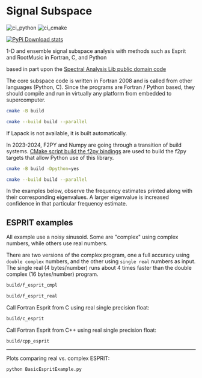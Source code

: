 # Signal Subspace

![ci_python](https://github.com/scivision/signal_subspace/workflows/ci_python/badge.svg)
![ci_cmake](https://github.com/scivision/signal_subspace/workflows/ci_cmake/badge.svg)

[![PyPi Download stats](http://pepy.tech/badge/signal_subspace)](http://pepy.tech/project/signal_subspace)

1-D and ensemble signal subspace analysis with methods such as Esprit
and RootMusic in Fortran, C, and Python

based in part upon the
[Spectral Analysis Lib public domain code](https://github.com/vincentchoqueuse/spectral_analysis_project)

The core subspace code is written in Fortran 2008 and is called from other languages (Python, C).
Since the programs are Fortran / Python based, they should compile and run in virtually any platform from embedded to supercomputer.

```sh
cmake -B build

cmake --build build --parallel
```

If Lapack is not available, it is built automatically.

In 2023-2024, F2PY and Numpy are going through a transition of build systems.
[CMake script build the f2py bindings](https://numpy.org/doc/stable/f2py/buildtools/cmake.html)
are used to build the f2py targets that allow Python use of this library.

```sh
cmake -B build -Dpython=yes

cmake --build build --parallel
```

In the examples below, observe the frequency estimates printed along with their corresponding eigenvalues.
A larger eigenvalue is increased confidence in that particular frequency estimate.

## ESPRIT examples

All example use a noisy sinusoid.
Some are "complex" using complex numbers, while others use real numbers.

There are two versions of the complex program, one a full accuracy using `double complex` numbers, and the other using `single real` numbers as input.
The single real (4 bytes/number) runs about 4 times faster than the double complex (16 bytes/number) program.

```sh
build/f_esprit_cmpl

build/f_esprit_real
```

Call Fortran Esprit from C using real single precision float:

```sh
build/c_esprit
```

Call Fortran Esprit from C++ using real single precision float:

```sh
build/cpp_esprit
```

---

Plots comparing real vs. complex ESPRIT:

```sh
python BasicEspritExample.py
```
